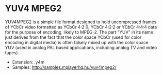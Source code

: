# YUV4 MPEG2

YUV4MPEG2 is a simple file format designed to hold uncompressed frames of YCbCr video formatted as YCbCr 4:2:0, YCbCr 4:2:2 or YCbCr 4:4:4 data for the purpose of encoding, likely to MPEG-2. The part "YUV" in its name just derives from the fact that the color space YCbCr (used for color encoding in digital media) is often falsely mixed up with the color space YUV (used in analog PAL based applications, including analog TV and video tapes). 

- Extension: .y4m
- Samples: http://samples.mplayerhq.hu/yuv4mpeg2/